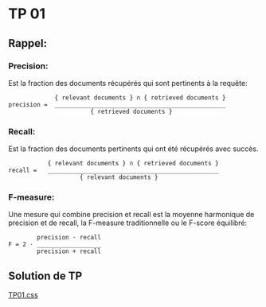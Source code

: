 # TP 01

## Rappel:

### Precision: 
Est la fraction des documents récupérés qui sont pertinents à la requête:

```text
 		     { relevant documents } ∩ { retrieved documents }
precision =  ________________________________________________
			           { retrieved documents }
```

### Recall: 
Est la fraction des documents pertinents qui ont été récupérés avec succès.

```text
		   { relevant documents } ∩ { retrieved documents }
recall =   ________________________________________________
			        { relevant documents }
```

### F-measure: 
Une mesure qui combine precision et recall est la moyenne harmonique de precision et de recall, la F-measure traditionnelle ou le F-score équilibré:

```text
		precision ⋅ recall
F = 2 ⋅ __________________
		precision + recall
```

## Solution de TP

[TP01.css](TPs/TP01.md ':include')